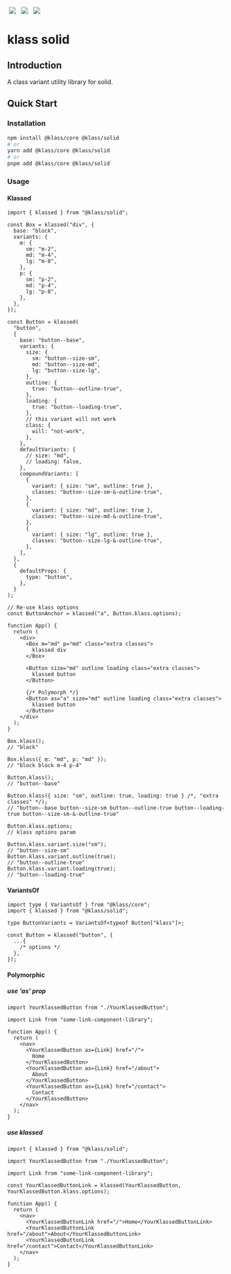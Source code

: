 <p>
  <a href="https://www.npmjs.com/package/@klass/solid" style="display: inline-block; margin: 0px 4px;"><img src="https://badgen.net/npm/v/@klass/solid"></a>
  <a href="https://bundlephobia.com/package/@klass/solid" style="display: inline-block; margin: 0px 4px;"><img src="https://badgen.net/bundlephobia/minzip/@klass/solid"></a>
  <a href="https://www.npmjs.com/package/@klass/solid" style="display: inline-block; margin: 0px 4px;"><img src="https://badgen.net/npm/license/@klass/solid"></a>
</p>

# klass solid

## Introduction <Badge type="warning" text="beta" />

A class variant utility library for solid.

## Quick Start

### Installation

```bash
npm install @klass/core @klass/solid
# or
yarn add @klass/core @klass/solid
# or
pnpm add @klass/core @klass/solid
```

### Usage

#### Klassed

```tsx
import { klassed } from "@klass/solid";

const Box = klassed("div", {
  base: "block",
  variants: {
    m: {
      sm: "m-2",
      md: "m-4",
      lg: "m-8",
    },
    p: {
      sm: "p-2",
      md: "p-4",
      lg: "p-8",
    },
  },
});

const Button = klassed(
  "button",
  {
    base: "button--base",
    variants: {
      size: {
        sm: "button--size-sm",
        md: "button--size-md",
        lg: "button--size-lg",
      },
      outline: {
        true: "button--outline-true",
      },
      loading: {
        true: "button--loading-true",
      },
      // this variant will not work
      class: {
        will: "not-work",
      },
    },
    defaultVariants: {
      // size: "md",
      // loading: false,
    },
    compoundVariants: [
      {
        variant: { size: "sm", outline: true },
        classes: "button--size-sm-&-outline-true",
      },
      {
        variant: { size: "md", outline: true },
        classes: "button--size-md-&-outline-true",
      },
      {
        variant: { size: "lg", outline: true },
        classes: "button--size-lg-&-outline-true",
      },
    ],
  },
  {
    defaultProps: {
      type: "button",
    },
  }
);

// Re-use klass options
const ButtonAnchor = klassed("a", Button.klass.options);

function App() {
  return (
    <div>
      <Box m="md" p="md" class="extra classes">
        klassed div
      </Box>

      <Button size="md" outline loading class="extra classes">
        klassed button
      </Button>

      {/* Polymorph */}
      <Button as="a" size="md" outline loading class="extra classes">
        klassed button
      </Button>
    </div>
  );
}

Box.klass();
// "block"

Box.klass({ m: "md", p: "md" });
// "block block m-4 p-4"

Button.klass();
// "button--base"

Button.klass({ size: "sm", outline: true, loading: true } /*, "extra classes" */);
// "button--base button--size-sm button--outline-true button--loading-true button--size-sm-&-outline-true"

Button.klass.options;
// klass options param

Button.klass.variant.size("sm");
// "button--size-sm"
Button.klass.variant.outline(true);
// "button--outline-true"
Button.klass.variant.loading(true);
// "button--loading-true"
```

#### VariantsOf

```tsx
import type { VariantsOf } from "@klass/core";
import { klassed } from "@klass/solid";

type ButtonVariants = VariantsOf<typeof Button["klass"]>;

const Button = klassed("button", {
  ...{
    /* options */
  },
});
```

#### Polymorphic

##### use 'as' prop

```tsx
import YourKlassedButton from "./YourKlassedButton";

import Link from "some-link-component-library";

function App() {
  return (
    <nav>
      <YourKlassedButton as={Link} href="/">
        Home
      </YourKlassedButton>
      <YourKlassedButton as={Link} href="/about">
        About
      </YourKlassedButton>
      <YourKlassedButton as={Link} href="/contact">
        Contact
      </YourKlassedButton>
    </nav>
  );
}
```

##### use klassed

```tsx
import { klassed } from "@klass/solid";

import YourKlassedButton from "./YourKlassedButton";

import Link from "some-link-component-library";

const YourKlassedButtonLink = klassed(YourKlassedButton, YourKlassedButton.klass.options);

function App() {
  return (
    <nav>
      <YourKlassedButtonLink href="/">Home</YourKlassedButtonLink>
      <YourKlassedButtonLink href="/about">About</YourKlassedButtonLink>
      <YourKlassedButtonLink href="/contact">Contact</YourKlassedButtonLink>
    </nav>
  );
}
```
